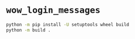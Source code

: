 # `wow_login_messages`

```bash
python -m pip install -U setuptools wheel build
python -m build .
```
